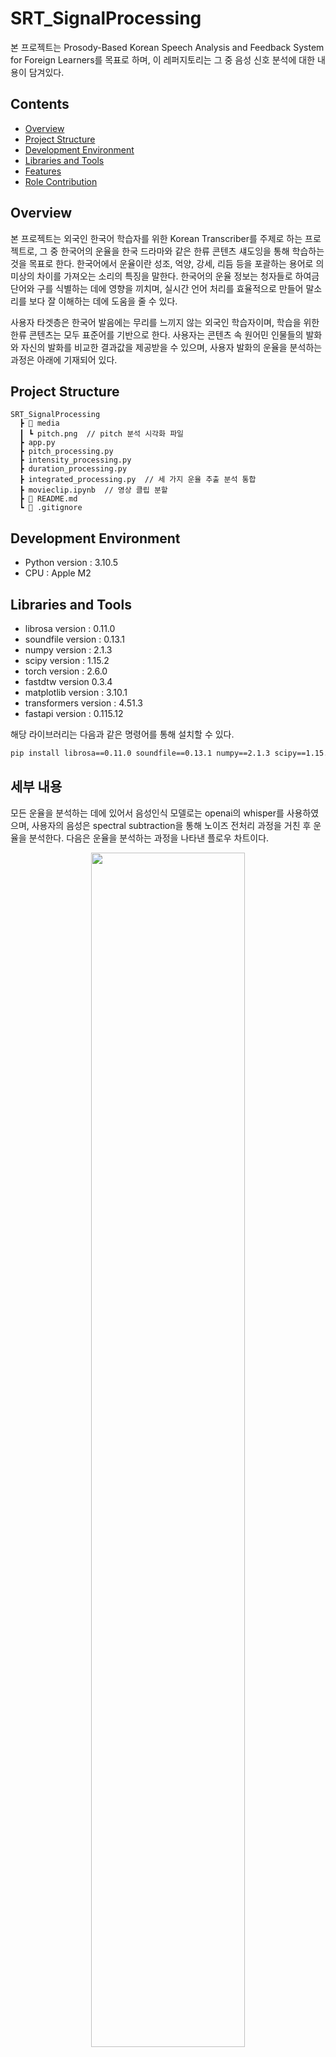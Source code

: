 # SRT_SignalProcessing
본 프로젝트는 Prosody-Based Korean Speech Analysis and Feedback System for Foreign Learners를 목표로 하며, 이 레퍼지토리는 그 중 음성 신호 분석에 대한 내용이 담겨있다.

## Contents
- [Overview](#overview)
- [Project Structure](#project-structure)
- [Development Environment](#development-environment)
- [Libraries and Tools](#libraries-and-tools)
- [Features](#세부-내용)
- [Role Contribution](#role-contribution)
  
## Overview
본 프로젝트는 외국인 한국어 학습자를 위한 Korean Transcriber를 주제로 하는 프로젝트로, 그 중 한국어의 운율을 한국 드라마와 같은 한류 콘텐츠 섀도잉을 통해 학습하는 것을 목표로 한다. 한국어에서 운율이란 성조, 억양, 강세, 리듬 등을 포괄하는 용어로 의미상의 차이를 가져오는 소리의 특징을 말한다. 한국어의 운율 정보는 청자들로 하여금 단어와 구를 식별하는 데에 영향을 끼치며, 실시간 언어 처리를 효율적으로 만들어 말소리를 보다 잘 이해하는 데에 도움을 줄 수 있다. 

사용자 타겟층은 한국어 발음에는 무리를 느끼지 않는 외국인 학습자이며, 학습을 위한 한류 콘텐츠는 모두 표준어를 기반으로 한다. 사용자는 콘텐츠 속 원어민 인물들의 발화와 자신의 발화를 비교한 결과값을 제공받을 수 있으며, 사용자 발화의 운율을 분석하는 과정은 아래에 기재되어 있다.

## Project Structure
```
SRT_SignalProcessing
  ┣ 📂 media
  ┃ ┗ pitch.png  // pitch 분석 시각화 파일
  ┣ app.py
  ┣ pitch_processing.py  
  ┣ intensity_processing.py
  ┣ duration_processing.py
  ┣ integrated_processing.py  // 세 가지 운율 추출 분석 통합
  ┣ movieclip.ipynb  // 영상 클립 분할
  ┣ 📄 README.md
  ┗ 📄 .gitignore
```

## Development Environment
* Python version : 3.10.5
* CPU : Apple M2

## Libraries and Tools
* librosa version : 0.11.0
* soundfile version : 0.13.1
* numpy version : 2.1.3
* scipy version : 1.15.2
* torch version : 2.6.0
* fastdtw version 0.3.4
* matplotlib version : 3.10.1
* transformers version : 4.51.3
* fastapi version : 0.115.12

해당 라이브러리는 다음과 같은 명령어를 통해 설치할 수 있다.
```bash
pip install librosa==0.11.0 soundfile==0.13.1 numpy==2.1.3 scipy==1.15.2 torch==2.6.0 transformers==4.51.3 fastapi==0.115.12 fastdtw==0.3.4 matplotlib==3.10.1 uvicorn python-multipart yt-dlp
```

## 세부 내용

모든 운율을 분석하는 데에 있어서 음성인식 모델로는 openai의 whisper를 사용하였으며, 사용자의 음성은 spectral subtraction을 통해 노이즈 전처리 과정을 거친 후 운율을 분석한다. 다음은 운율을 분석하는 과정을 나타낸 플로우 차트이다. 
<div align="center">
  <img src="https://github.com/user-attachments/assets/f86b0ddb-0f60-470b-9166-10798f0de3f2" width="70%">
  <br>
  [그림 1] 운율 분석 처리 과정
</div>

### Pitch 분석

- **음절 단위 Pitch 분석**: 한국어 억양 특성을 반영해, 단어를 음절로 분해 후 각 음절별 pitch 계산
- **기법**: PYIN 알고리즘으로 pitch 추출 → 중간값을 대표 pitch로 사용
- **보정**: 무성음 음절은 선형 보간(interpolation)으로 자연스럽게 연결
- **채점 방식**:
  - 기준: 100점 만점
  - 3세미톤 이내: 감점 없음
  - 3–4 세미톤: –2점, 4–6: –4점, 6↑: –7점 감점
- **결과 시각화**: 음절별 pitch 곡선(사용자 vs 원어민)을 그래프로 표시

<div align="center">
  <img src="https://github.com/user-attachments/assets/d4ad3781-8fdb-4231-ad65-5e6171641572" width="70%">
  <br>
  [그림 2] Pitch 분석 시각화 예시
</div>
<br>
</div>
시각화된 분석 결과는 base64로 인코딩되어 웹에서 바로 표시할 수 있도록 처리하였다.

### Intensity 분석

- **단어 단위 강세 분석**: Whisper의 단어별 timestamp로 각 구간을 분할하고 RMS 에너지 계산
- **기법**: Librosa를 사용하여 각 단어 구간의 평균 에너지를 추출
- **정규화**: 문장 내 상대적인 강조 정도를 보기 위해 z-score 정규화 적용
- **채점 기준**:
  - 각 단어마다 z-score 차이 `diff`에 대해 `1 - |diff| / 3` 방식으로 점수를 계산
  -  전체 단어 평균 점수를 100점 만점으로 환산



### Duration 분석

- **단어 발화 길이 분석**: Whisper의 timestamp로 각 단어의 발화 지속시간 계산
- **기법**: 사용자와 원어민의 각 단어 duration을 계산하여 DTW(Dynamic Time Warping)로 정렬 후 비교
- **정규화**: 전체 문장 길이를 1로 두고 상대적인 비율로 각 단어의 duration 환산
- **보정**: 문장의 처음과 마지막 단어에서 무성음으로 인한 공백 구간은 제거하여 실제 발화 구간만 반영
- **채점 기준**:
  - fastDTW 결과로 정렬된 사용자-원어민 duration쌍의 차이를 기반으로 MAE(Mean Absolute Error) 계산
  - 점수 = `max(0, 100 × (1 - MAE))`
  - MAE가 클수록 감점

#### 최종 결과
최종적으로 분석된 사용자의 음성은 다음과 같이 json 형식으로 반환되며, 각 분석 결과별로 사용자 음성, 원어민 음성, 평가 결과, 피드백 메세지를 포함하여 웹 서버로 전달된다. 이 데이터는 프론트엔드에서 실시간 시각화 및 학습자 피드백 제공에 활용된다.

```bash
{
  {
  "pitch": {
    "user": [ -2.25, 1.2, -0.2, 0, -0.1, 0.6, -1.2, 2.9, 2, 2, -2.3],
    "native": [ -2.15, 1.3 , -0.1, 0.1, 0, -0.15, -1.1, 3, 2.1, 2.1,-2.2],
    "score": 96
  },
  "image": "iVBORw0KGgoAAAANSUhE~~",
  {
  'stress': {
    'user': [-0.85, -0.7, 0.82, 1.56, -0.82], 
    'native': [0.69, 0.1, -1.75, 1.19, -0.22], 
    'score': 63, 
    'highlight': [True, False, True, False, False], 
    'feedback': ["' 얼른' 단어가 약하게 발음되었습니다.", "' 지금' 단어에 불필요한 강조가 있습니다."]
  }, 
  'duration': {
    'user': [0.21, 0.15, 0.45, 0.56, 0.42], 
    'native': [0.25, 0.28, 0.64, 0.5, 0.17],
    'score': 93, 
    'highlight': [False, False, False, False, True],
    'feedback': ["' 돼' 단어를 상대적으로 길게 발음했습니다."]
    },
  "user_text": " 얼른 가자 지금 출발해야 돼"
}
```

## Role Contribution 
| Team Member | Role |
|-------------|------|
| **Areum Kim** | • Intensity & Duration Feature Analysis<br>• Similarity Evaluation<br>• Client-to-Server API Request Handling |
| **Na-young Lee** | • Pitch Feature Analysis<br>• Design JSON Data Pipeline<br>• Functional and Performance Design |

본 프로젝트는 한양대학교 에리카 캠퍼스 인공지능학과 음성인식의 IC-PBL 프로젝트이다.
* Areum Kim : dkfma0817@hanyang.ac.kr
* Na-young Lee : lwg2326@hanyang.ac.kr
